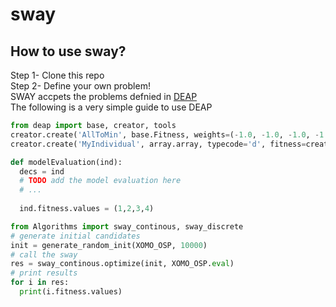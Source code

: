 # sway

## How to use sway?
Step 1- Clone this repo  
Step 2- Define your own problem!  
SWAY accpets the problems defnied in [DEAP](http://deap.readthedocs.io/en/master/index.html)  
The following is a very simple guide to use DEAP  
```python
from deap import base, creator, tools
creator.create('AllToMin', base.Fitness, weights=(-1.0, -1.0, -1.0, -1.0))
creator.create('MyIndividual', array.array, typecode='d', fitness=creator.FitnessMin)

def modelEvaluation(ind):
  decs = ind
  # TODO add the model evaluation here
  # ...
  
  ind.fitness.values = (1,2,3,4)
```


```python
from Algorithms import sway_continous, sway_discrete
# generate initial candidates
init = generate_random_init(XOMO_OSP, 10000)
# call the sway
res = sway_continous.optimize(init, XOMO_OSP.eval)
# print results
for i in res:
  print(i.fitness.values)
```
